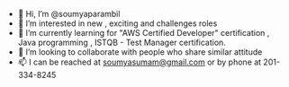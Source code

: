- 👋 Hi, I’m @soumyaparambil
- 👀 I’m interested in new , exciting and challenges roles 
- 🌱 I’m currently learning for "AWS Certified Developer" certification , Java programming , ISTQB - Test Manager certification. 
- 💞️ I’m looking to collaborate with people who share similar attitude 
- 📫 I can be reached at soumyasumam@gmail.com or by phone at 201-334-8245

<!---
soumyaparambil/soumyaparambil is a ✨ special ✨ repository because its `README.md` (this file) appears on your GitHub profile.
You can click the Preview link to take a look at your changes.
--->
